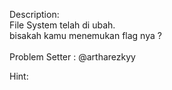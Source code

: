 Description:
<br>File System telah di ubah. 
<br> bisakah kamu menemukan flag nya  ? 
<br><br>
Problem Setter : @artharezkyy
<br>

Hint:
